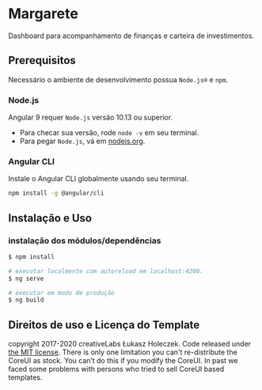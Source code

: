 # Margarete

Dashboard para acompanhamento de finanças e carteira de investimentos.

## Prerequisitos

Necessário o ambiente de desenvolvimento possua `Node.js®` e `npm`.

### Node.js
Angular 9 requer `Node.js` versão 10.13 ou superior.

- Para checar sua versão, rode `node -v` em seu terminal.
- Para pegar `Node.js`, vá em [nodejs.org](https://nodejs.org/).

### Angular CLI
Instale o Angular CLI globalmente usando seu terminal.
```bash
npm install -g @angular/cli
```

## Instalação e Uso

### instalação dos módulos/dependências
```bash
$ npm install
```

``` bash
# executar localmente com autoreload em localhost:4200.
$ ng serve

# executar em modo de produção
$ ng build
```

## Direitos de uso e Licença do Template

copyright 2017-2020 creativeLabs Łukasz Holeczek. Code released under [the MIT license](https://github.com/coreui/coreui-free-angular-admin-template/blob/master/LICENSE).
There is only one limitation you can't re-distribute the CoreUI as stock. You can’t do this if you modify the CoreUI. In past we faced some problems with persons who tried to sell CoreUI based templates.
